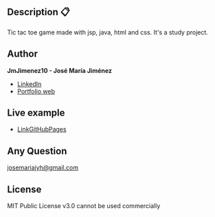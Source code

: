 ## Description 📋

Tic tac toe game made with jsp, java, html and css. It's a study project.

## Author
**JmJimenez10 - José María Jiménez**

* [LinkedIn](https://www.linkedin.com/in/JmJimenez10/)
* [Portfolio web](https://jmjimenez10.github.io/MyPortfolio/)

## Live example
- [LinkGitHubPages]()

## Any Question
josemariajyh@gmail.com

## License
MIT Public License v3.0
cannot be used commercially
